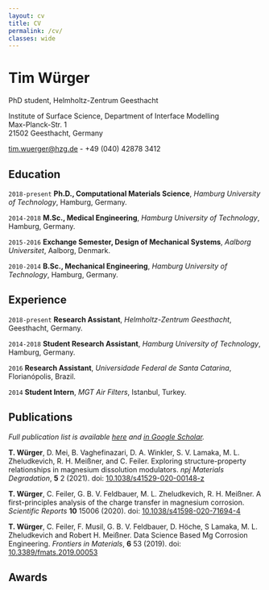 ```yaml
---
layout: cv
title: CV
permalink: /cv/
classes: wide
---
```


# Tim Würger
PhD student, Helmholtz-Zentrum Geesthacht  

Institute of Surface Science, Department of Interface Modelling<br/>
Max-Planck-Str. 1<br/>
21502 Geesthacht, Germany<br/>

<a href="mailto:tim.wuerger@hzg.de">tim.wuerger@hzg.de</a> - +49 (040) 42878 3412

<div id="webaddress">
  <a href="https://twuerger.com"><i class="fas fa-home"></i></a> 
  <a href="https://github.com/koerper"><i class="fab fa-github"></i></a> 
  <a href="https://orcid.org/0000-0003-0346-0371"><i class="ai ai-orcid"></i></a> 
  <a href="https://www.researchgate.net/profile/Tim_Wuerger"><i class="ai ai-researchgate"></i></a> 
  <a href="https://twitter.com/wim_tuerger"><i class="fab fa-twitter"></i></a> 
  <a href="https://www.linkedin.com/in/tim-wuerger/"><i class="fab fa-fw fa-linkedin"></i></a>
</div>




## Education
`2018-present`
**Ph.D., Computational Materials Science**, *Hamburg University of Technology*, Hamburg, Germany.

`2014-2018`
**M.Sc., Medical Engineering**, *Hamburg University of Technology*, Hamburg, Germany.

`2015-2016`
**Exchange Semester, Design of Mechanical Systems**, *Aalborg Universitet*, Aalborg, Denmark.

`2010-2014`
**B.Sc., Mechanical Engineering**, *Hamburg University of Technology*, Hamburg, Germany.

## Experience
`2018-present`
**Research Assistant**, *Helmholtz-Zentrum Geesthacht*, Geesthacht, Germany.

`2014-2018`
**Student Research Assistant**, *Hamburg University of Technology*, Hamburg, Germany.

`2016`
**Research Assistant**, *Universidade Federal de Santa Catarina*, Florianópolis, Brazil.

`2014`
**Student Intern**, *MGT Air Filters*, Istanbul, Turkey.


## Publications

*Full publication list is available [here](https://twuerger.com/publications/) and [in Google Scholar](https://scholar.google.com/citations?user=Bb5aTzAAAAAJ&hl=en).*

**T. Würger**, D. Mei, B. Vaghefinazari, D. A. Winkler, S. V. Lamaka, M. L. Zheludkevich, R. H. Meißner, and C. Feiler. Exploring structure-property relationships in magnesium dissolution modulators. *npj Materials Degradation*, **5** 2 (2021). doi: [10.1038/s41529-020-00148-z](https://doi.org/10.1038/s41529-020-00148-z)

**T. Würger**, C. Feiler, G. B. V. Feldbauer, M. L. Zheludkevich, R. H. Meißner. A first-principles analysis of the charge transfer in magnesium corrosion. *Scientific Reports* **10** 15006 (2020). doi: [10.1038/s41598-020-71694-4](https://doi.org/10.1038/s41598-020-71694-4)

 **T. Würger**, C. Feiler, F. Musil, G. B. V. Feldbauer, D. Höche, S Lamaka, M. L. Zheludkevich and Robert H. Meißner. Data Science Based Mg Corrosion Engineering. *Frontiers in Materials*, **6** 53 (2019). doi: [10.3389/fmats.2019.00053](https://doi.org/10.3389/fmats.2019.00053)

## Awards








<!-- ### Footer

Last updated: May 2013 -->



